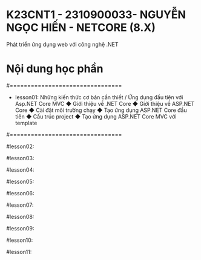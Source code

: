 # K23CNT1 - 2310900033- NGUYỄN NGỌC HIẾN - NETCORE (8.X)
Phát triển ứng dụng web với công nghệ .NET 
# Nội dung học phần 
#================================
 - lesson01:
Những kiến thức cơ bản cần thiết / Ứng dụng đầu tiên với Asp.NET Core MVC
◆ Giới thiệu về .NET Core
◆ Giới thiệu về ASP.NET Core
◆ Cài đặt môi trường chạy
◆ Tạo ứng dụng ASP.NET Core đầu tiên
◆ Cấu trúc project
◆ Tạo ứng dụng ASP.NET Core MVC với template

#================================

#lesson02:

#lesson03:

#lesson04:

#lesson05:

#lesson06:

#lesson07:

#lesson08:

#lesson09:

#lesson10:

#lesson11:
